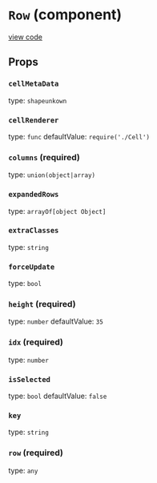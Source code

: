 `Row` (component)
=================
[view code](../src/Row.js)


Props
-----

### `cellMetaData`

type: `shapeunkown`


### `cellRenderer`

type: `func`
defaultValue: `require('./Cell')`


### `columns` (required)

type: `union(object|array)`


### `expandedRows`

type: `arrayOf[object Object]`


### `extraClasses`

type: `string`


### `forceUpdate`

type: `bool`


### `height` (required)

type: `number`
defaultValue: `35`


### `idx` (required)

type: `number`


### `isSelected`

type: `bool`
defaultValue: `false`


### `key`

type: `string`


### `row` (required)

type: `any`

